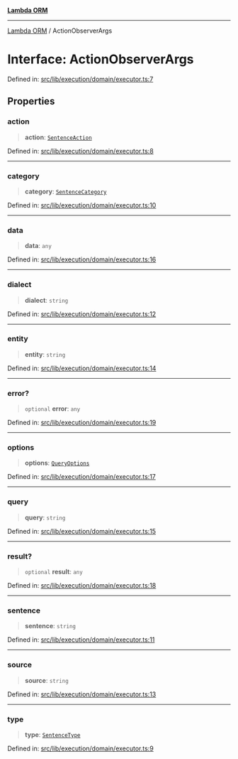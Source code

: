 [**Lambda ORM**](../README.md)

***

[Lambda ORM](../README.md) / ActionObserverArgs

# Interface: ActionObserverArgs

Defined in: [src/lib/execution/domain/executor.ts:7](https://github.com/lambda-orm/lambdaorm/blob/de442ee62b98645313d73b81a13e3c7cf3edad24/src/lib/execution/domain/executor.ts#L7)

## Properties

### action

> **action**: [`SentenceAction`](../enumerations/SentenceAction.md)

Defined in: [src/lib/execution/domain/executor.ts:8](https://github.com/lambda-orm/lambdaorm/blob/de442ee62b98645313d73b81a13e3c7cf3edad24/src/lib/execution/domain/executor.ts#L8)

***

### category

> **category**: [`SentenceCategory`](../enumerations/SentenceCategory.md)

Defined in: [src/lib/execution/domain/executor.ts:10](https://github.com/lambda-orm/lambdaorm/blob/de442ee62b98645313d73b81a13e3c7cf3edad24/src/lib/execution/domain/executor.ts#L10)

***

### data

> **data**: `any`

Defined in: [src/lib/execution/domain/executor.ts:16](https://github.com/lambda-orm/lambdaorm/blob/de442ee62b98645313d73b81a13e3c7cf3edad24/src/lib/execution/domain/executor.ts#L16)

***

### dialect

> **dialect**: `string`

Defined in: [src/lib/execution/domain/executor.ts:12](https://github.com/lambda-orm/lambdaorm/blob/de442ee62b98645313d73b81a13e3c7cf3edad24/src/lib/execution/domain/executor.ts#L12)

***

### entity

> **entity**: `string`

Defined in: [src/lib/execution/domain/executor.ts:14](https://github.com/lambda-orm/lambdaorm/blob/de442ee62b98645313d73b81a13e3c7cf3edad24/src/lib/execution/domain/executor.ts#L14)

***

### error?

> `optional` **error**: `any`

Defined in: [src/lib/execution/domain/executor.ts:19](https://github.com/lambda-orm/lambdaorm/blob/de442ee62b98645313d73b81a13e3c7cf3edad24/src/lib/execution/domain/executor.ts#L19)

***

### options

> **options**: [`QueryOptions`](QueryOptions.md)

Defined in: [src/lib/execution/domain/executor.ts:17](https://github.com/lambda-orm/lambdaorm/blob/de442ee62b98645313d73b81a13e3c7cf3edad24/src/lib/execution/domain/executor.ts#L17)

***

### query

> **query**: `string`

Defined in: [src/lib/execution/domain/executor.ts:15](https://github.com/lambda-orm/lambdaorm/blob/de442ee62b98645313d73b81a13e3c7cf3edad24/src/lib/execution/domain/executor.ts#L15)

***

### result?

> `optional` **result**: `any`

Defined in: [src/lib/execution/domain/executor.ts:18](https://github.com/lambda-orm/lambdaorm/blob/de442ee62b98645313d73b81a13e3c7cf3edad24/src/lib/execution/domain/executor.ts#L18)

***

### sentence

> **sentence**: `string`

Defined in: [src/lib/execution/domain/executor.ts:11](https://github.com/lambda-orm/lambdaorm/blob/de442ee62b98645313d73b81a13e3c7cf3edad24/src/lib/execution/domain/executor.ts#L11)

***

### source

> **source**: `string`

Defined in: [src/lib/execution/domain/executor.ts:13](https://github.com/lambda-orm/lambdaorm/blob/de442ee62b98645313d73b81a13e3c7cf3edad24/src/lib/execution/domain/executor.ts#L13)

***

### type

> **type**: [`SentenceType`](../enumerations/SentenceType.md)

Defined in: [src/lib/execution/domain/executor.ts:9](https://github.com/lambda-orm/lambdaorm/blob/de442ee62b98645313d73b81a13e3c7cf3edad24/src/lib/execution/domain/executor.ts#L9)
